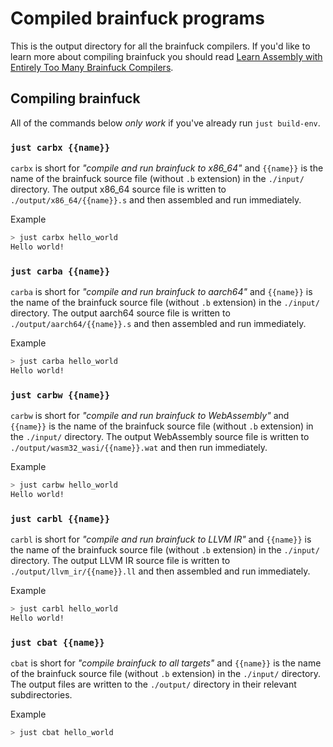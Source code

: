 # Compiled brainfuck programs

This is the output directory for all the brainfuck compilers. If you'd like to learn more about compiling brainfuck you should read [Learn Assembly with Entirely Too Many Brainfuck Compilers](https://github.com/pretzelhammer/rust-blog/blob/master/posts/too-many-brainfuck-compilers.md).



## Compiling brainfuck

All of the commands below _only work_ if you've already run `just build-env`.

### `just carbx {{name}}`

`carbx` is short for *"compile and run brainfuck to x86_64"* and `{{name}}` is the name of the brainfuck source file (without `.b` extension) in the `./input/` directory. The output x86_64 source file is written to `./output/x86_64/{{name}}.s` and then assembled and run immediately.

Example

```sh
> just carbx hello_world
Hello world!
```

### `just carba {{name}}`

`carba` is short for *"compile and run brainfuck to aarch64"* and `{{name}}` is the name of the brainfuck source file (without `.b` extension) in the `./input/` directory. The output aarch64 source file is written to `./output/aarch64/{{name}}.s` and then assembled and run immediately.

Example

```sh
> just carba hello_world
Hello world!
```

### `just carbw {{name}}`

`carbw` is short for *"compile and run brainfuck to WebAssembly"* and `{{name}}` is the name of the brainfuck source file (without `.b` extension) in the `./input/` directory. The output WebAssembly source file is written to `./output/wasm32_wasi/{{name}}.wat` and then run immediately.

Example

```sh
> just carbw hello_world
Hello world!
```

### `just carbl {{name}}`

`carbl` is short for *"compile and run brainfuck to LLVM IR"* and `{{name}}` is the name of the brainfuck source file (without `.b` extension) in the `./input/` directory. The output LLVM IR source file is written to `./output/llvm_ir/{{name}}.ll` and then assembled and run immediately.

Example

```sh
> just carbl hello_world
Hello world!
```

### `just cbat {{name}}`

`cbat` is short for *"compile brainfuck to all targets"* and `{{name}}` is the name of the brainfuck source file (without `.b` extension) in the `./input/` directory. The output files are written to the `./output/` directory in their relevant subdirectories.

Example

```sh
> just cbat hello_world
```
